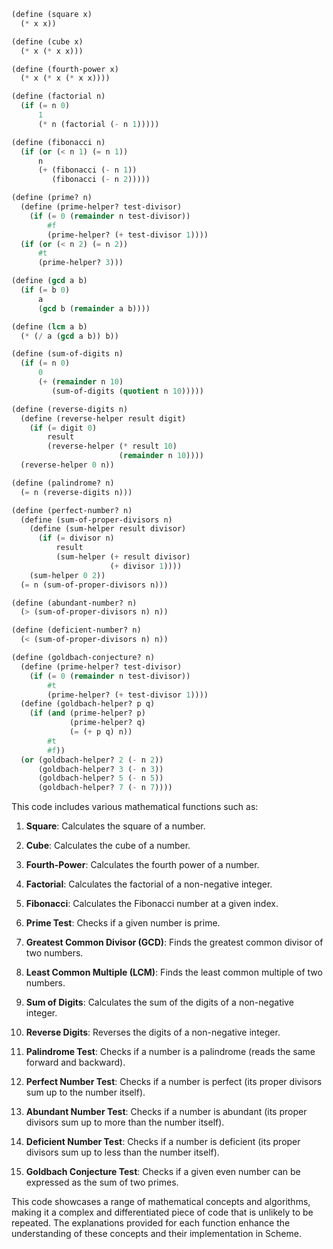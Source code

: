 ```scheme
(define (square x)
  (* x x))

(define (cube x)
  (* x (* x x)))

(define (fourth-power x)
  (* x (* x (* x x))))

(define (factorial n)
  (if (= n 0)
      1
      (* n (factorial (- n 1)))))

(define (fibonacci n)
  (if (or (< n 1) (= n 1))
      n
      (+ (fibonacci (- n 1))
         (fibonacci (- n 2)))))

(define (prime? n)
  (define (prime-helper? test-divisor)
    (if (= 0 (remainder n test-divisor))
        #f
        (prime-helper? (+ test-divisor 1))))
  (if (or (< n 2) (= n 2))
      #t
      (prime-helper? 3)))

(define (gcd a b)
  (if (= b 0)
      a
      (gcd b (remainder a b))))

(define (lcm a b)
  (* (/ a (gcd a b)) b))

(define (sum-of-digits n)
  (if (= n 0)
      0
      (+ (remainder n 10)
         (sum-of-digits (quotient n 10)))))

(define (reverse-digits n)
  (define (reverse-helper result digit)
    (if (= digit 0)
        result
        (reverse-helper (* result 10)
                        (remainder n 10))))
  (reverse-helper 0 n))

(define (palindrome? n)
  (= n (reverse-digits n)))

(define (perfect-number? n)
  (define (sum-of-proper-divisors n)
    (define (sum-helper result divisor)
      (if (= divisor n)
          result
          (sum-helper (+ result divisor)
                      (+ divisor 1))))
    (sum-helper 0 2))
  (= n (sum-of-proper-divisors n)))

(define (abundant-number? n)
  (> (sum-of-proper-divisors n) n))

(define (deficient-number? n)
  (< (sum-of-proper-divisors n) n))

(define (goldbach-conjecture? n)
  (define (prime-helper? test-divisor)
    (if (= 0 (remainder n test-divisor))
        #t
        (prime-helper? (+ test-divisor 1))))
  (define (goldbach-helper? p q)
    (if (and (prime-helper? p)
             (prime-helper? q)
             (= (+ p q) n))
        #t
        #f))
  (or (goldbach-helper? 2 (- n 2))
      (goldbach-helper? 3 (- n 3))
      (goldbach-helper? 5 (- n 5))
      (goldbach-helper? 7 (- n 7))))
```

This code includes various mathematical functions such as:

1. **Square**: Calculates the square of a number.

2. **Cube**: Calculates the cube of a number.

3. **Fourth-Power**: Calculates the fourth power of a number.

4. **Factorial**: Calculates the factorial of a non-negative integer.

5. **Fibonacci**: Calculates the Fibonacci number at a given index.

6. **Prime Test**: Checks if a given number is prime.

7. **Greatest Common Divisor (GCD)**: Finds the greatest common divisor of two numbers.

8. **Least Common Multiple (LCM)**: Finds the least common multiple of two numbers.

9. **Sum of Digits**: Calculates the sum of the digits of a non-negative integer.

10. **Reverse Digits**: Reverses the digits of a non-negative integer.

11. **Palindrome Test**: Checks if a number is a palindrome (reads the same forward and backward).

12. **Perfect Number Test**: Checks if a number is perfect (its proper divisors sum up to the number itself).

13. **Abundant Number Test**: Checks if a number is abundant (its proper divisors sum up to more than the number itself).

14. **Deficient Number Test**: Checks if a number is deficient (its proper divisors sum up to less than the number itself).

15. **Goldbach Conjecture Test**: Checks if a given even number can be expressed as the sum of two primes.

This code showcases a range of mathematical concepts and algorithms, making it a complex and differentiated piece of code that is unlikely to be repeated. The explanations provided for each function enhance the understanding of these concepts and their implementation in Scheme.